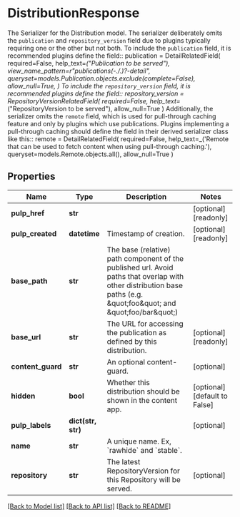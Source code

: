 # DistributionResponse

The Serializer for the Distribution model.  The serializer deliberately omits the `publication` and `repository_version` field due to plugins typically requiring one or the other but not both.  To include the ``publication`` field, it is recommended plugins define the field::    publication = DetailRelatedField(       required=False,       help_text=_(\"Publication to be served\"),       view_name_pattern=r\"publications(-.*/.*)?-detail\",       queryset=models.Publication.objects.exclude(complete=False),       allow_null=True,   )  To include the ``repository_version`` field, it is recommended plugins define the field::    repository_version = RepositoryVersionRelatedField(       required=False, help_text=_(\"RepositoryVersion to be served\"), allow_null=True   )  Additionally, the serializer omits the ``remote`` field, which is used for pull-through caching feature and only by plugins which use publications. Plugins implementing a pull-through caching should define the field in their derived serializer class like this::    remote = DetailRelatedField(       required=False,       help_text=_('Remote that can be used to fetch content when using pull-through caching.'),       queryset=models.Remote.objects.all(),       allow_null=True   )
## Properties
Name | Type | Description | Notes
------------ | ------------- | ------------- | -------------
**pulp_href** | **str** |  | [optional] [readonly] 
**pulp_created** | **datetime** | Timestamp of creation. | [optional] [readonly] 
**base_path** | **str** | The base (relative) path component of the published url. Avoid paths that                     overlap with other distribution base paths (e.g. \&quot;foo\&quot; and \&quot;foo/bar\&quot;) | 
**base_url** | **str** | The URL for accessing the publication as defined by this distribution. | [optional] [readonly] 
**content_guard** | **str** | An optional content-guard. | [optional] 
**hidden** | **bool** | Whether this distribution should be shown in the content app. | [optional] [default to False]
**pulp_labels** | **dict(str, str)** |  | [optional] 
**name** | **str** | A unique name. Ex, &#x60;rawhide&#x60; and &#x60;stable&#x60;. | 
**repository** | **str** | The latest RepositoryVersion for this Repository will be served. | [optional] 

[[Back to Model list]](../README.md#documentation-for-models) [[Back to API list]](../README.md#documentation-for-api-endpoints) [[Back to README]](../README.md)


